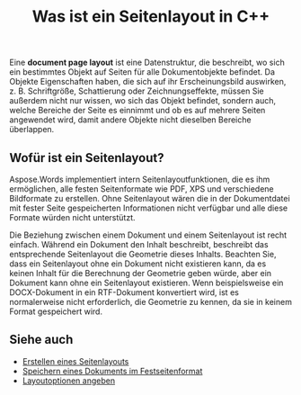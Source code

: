 ﻿---
title: Was ist ein Seitenlayout in C++
second_title: Aspose.Words für C++
articleTitle: Was ist ein Seitenlayout
linktitle: Was ist ein Seitenlayout
description: "Lassen Sie uns herausfinden, was ein Seitenlayout ist. Ein Seitenlayout beschreibt die Geometrie des Inhalts eines Dokuments."
type: docs
weight: 5
url: /de/cpp/what-is-a-page-layout/
---

Eine **document page layout** ist eine Datenstruktur, die beschreibt, wo sich ein bestimmtes Objekt auf Seiten für alle Dokumentobjekte befindet. Da Objekte Eigenschaften haben, die sich auf ihr Erscheinungsbild auswirken, z. B. Schriftgröße, Schattierung oder Zeichnungseffekte, müssen Sie außerdem nicht nur wissen, wo sich das Objekt befindet, sondern auch, welche Bereiche der Seite es einnimmt und ob es auf mehrere Seiten angewendet wird, damit andere Objekte nicht dieselben Bereiche überlappen.

## Wofür ist ein Seitenlayout?

Aspose.Words implementiert intern Seitenlayoutfunktionen, die es ihm ermöglichen, alle festen Seitenformate wie PDF, XPS und verschiedene Bildformate zu erstellen. Ohne Seitenlayout wären die in der Dokumentdatei mit fester Seite gespeicherten Informationen nicht verfügbar und alle diese Formate würden nicht unterstützt.

Die Beziehung zwischen einem Dokument und einem Seitenlayout ist recht einfach. Während ein Dokument den Inhalt beschreibt, beschreibt das entsprechende Seitenlayout die Geometrie dieses Inhalts. Beachten Sie, dass ein Seitenlayout ohne ein Dokument nicht existieren kann, da es keinen Inhalt für die Berechnung der Geometrie geben würde, aber ein Dokument kann ohne ein Seitenlayout existieren. Wenn beispielsweise ein DOCX-Dokument in ein RTF-Dokument konvertiert wird, ist es normalerweise nicht erforderlich, die Geometrie zu kennen, da sie in keinem Format gespeichert wird.

## Siehe auch

* [Erstellen eines Seitenlayouts](/words/cpp/creating-a-page-layout/)
* [Speichern eines Dokuments im Festseitenformat](/words/cpp/saving-a-document-to-fixed-page-format/)
* [Layoutoptionen angeben](/words/cpp/specify-layout-options/)